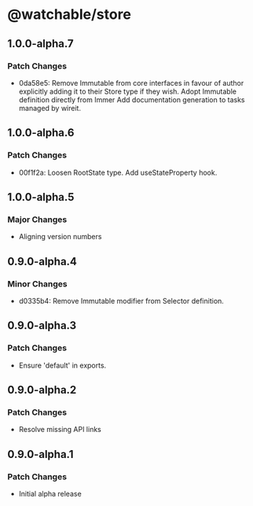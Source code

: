 # @watchable/store

## 1.0.0-alpha.7

### Patch Changes

- 0da58e5: Remove Immutable from core interfaces in favour of author explicitly
  adding it to their Store type if they wish. Adopt Immutable definition
  directly from Immer Add documentation generation to tasks managed by wireit.

## 1.0.0-alpha.6

### Patch Changes

- 00f1f2a: Loosen RootState type. Add useStateProperty hook.

## 1.0.0-alpha.5

### Major Changes

- Aligning version numbers

## 0.9.0-alpha.4

### Minor Changes

- d0335b4: Remove Immutable modifier from Selector definition.

## 0.9.0-alpha.3

### Patch Changes

- Ensure 'default' in exports.

## 0.9.0-alpha.2

### Patch Changes

- Resolve missing API links

## 0.9.0-alpha.1

### Patch Changes

- Initial alpha release
